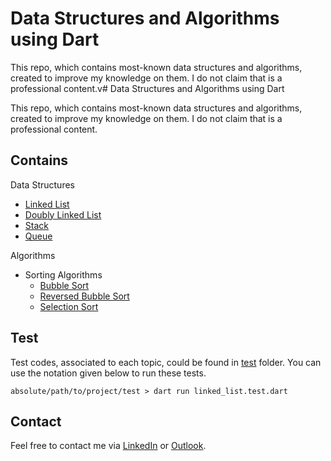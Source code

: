 # Data Structures and Algorithms using Dart

This repo, which contains most-known data structures and algorithms, created to improve my knowledge on them. I do not claim that is a professional content.v# Data Structures and Algorithms using Dart

This repo, which contains most-known data structures and algorithms, created to improve my knowledge on them. I do not claim that is a professional content.

## Contains

Data Structures

- [Linked List](https://github.com/cagatayakkus/dart_algorithms/tree/main/bin/data_structures/linked_list)
- [Doubly Linked List](https://github.com/cagatayakkus/dart_algorithms/tree/main/bin/data_structures/doubly_linked_list)
- [Stack](https://github.com/cagatayakkus/dart_algorithms/tree/main/bin/data_structures/stack)
- [Queue](https://github.com/cagatayakkus/dart_algorithms/tree/main/bin/data_structures/queue)

Algorithms

- Sorting Algorithms
    - [Bubble Sort](https://github.com/cagatayakkus/dart_algorithms/tree/main/bin/algorithms/sorting_algorithms/bubble_sort)
    - [Reversed Bubble Sort](https://github.com/cagatayakkus/dart_algorithms/tree/main/bin/algorithms/sorting_algorithms/reversed_bubble_sort)
    - [Selection Sort](https://github.com/cagatayakkus/dart_algorithms/tree/main/bin/algorithms/sorting_algorithms/selection_sort)

## Test

Test codes, associated to each topic, could be found in [test](https://github.com/cagatayakkus/dart_algorithms/tree/main/test) folder.
You can use the notation given below to run these tests.
```console
absolute/path/to/project/test > dart run linked_list.test.dart
```
## Contact
Feel free to contact me via [LinkedIn](https://linked.com/cagatayakkus) or [Outlook](mailto:cagatay.akkus@outlook.com).